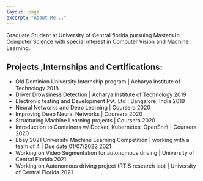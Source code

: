 ```yaml
---
layout: page
excerpt: "About Me..."
---
```


Graduate Student at University of Central florida pursuing Masters in Computer Science with special interest in Computer Vision and Machine Learning.

## Projects ,Internships and Certifications:

- Old Dominion University Internship program | Acharya Institute of Technology	                        2018
- Driver Drowsiness Detection | Acharya Institute of Technology 	                                      2019
- Electronic testing and Development Pvt. Ltd | Bangalore, India	                                      2019
- Neural Networks and Deep Learning | Coursera	                                                        2020
- Improving Deep Neural Networks | Coursera	                                                            2020
- Structuring Machine Learning projects | Coursera	                                                    2020
- Introduction to Containers w/ Docker, Kubernetes, OpenShift | Coursera	                              2020
- Ebay 2021 University Machine Learning Competition | working with a team of 4 | Due date 01/07/2022 	  2021
- Working on Video Segmentation for autonomous driving | University of Central Florida	                2021
- Working on Autonomous driving project (RTIS research lab) | University of Central Florida             2021

